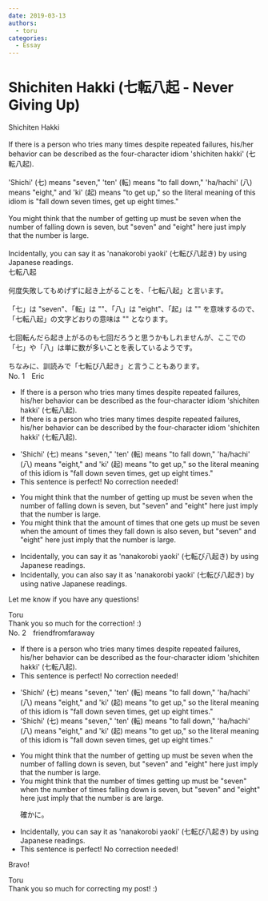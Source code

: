 ```yaml
---
date: 2019-03-13
authors:
  - toru
categories:
  - Essay
---
```


<h1 id="subject_show">Shichiten Hakki (七転八起 - Never Giving Up)</h1>
<div class="date" hidden>Mar 13, 2019 04:11</div>
<div id="post"><div id="body_show_ori">
Shichiten Hakki<br/><br/>If there is a person who tries many times despite repeated failures, his/her behavior can be described as the four-character idiom 'shichiten hakki' (七転八起).<br/><br/>'Shichi' (七) means "seven," 'ten' (転) means "to fall down," 'ha/hachi' (八) means "eight," and 'ki' (起) means "to get up," so the literal meaning of this idiom is "fall down seven times, get up eight times."<br/><br/>You might think that the number of getting up must be seven when the number of falling down is seven, but "seven" and "eight" here just imply that the number is large.<br/><br/>Incidentally, you can say it as 'nanakorobi yaoki' (七転び八起き) by using Japanese readings.
</div></div>

<!-- more -->

<div id="post_ja"><div id="body_show_mo">
七転八起<br/><br/>何度失敗してもめげずに起き上がることを、「七転八起」と言います。<br/><br/>「七」は "seven"、「転」は ""、「八」は "eight"、「起」は "" を意味するので、「七転八起」の文字どおりの意味は "" となります。<br/><br/>七回転んだら起き上がるのも七回だろうと思うかもしれませんが、ここでの「七」や「八」は単に数が多いことを表しているようです。<br/><br/>ちなみに、訓読みで「七転び八起き」と言うこともあります。
</div></div>
<div id="block"><div class="first_name"> No. 1　<span class="just_name">Eric</span></div><div id="block2">
<ul class="correction_field">
<li class="incorrect">If there is a person who tries many times despite repeated failures, his/her behavior can be described as the four-character idiom 'shichiten hakki' (七転八起).</li>
<li class="corrected correct">
If there is a person who tries many times despite repeated failures, his/her behavior can be described by the four-character idiom 'shichiten hakki' (七転八起).
</li>
</ul>
<ul class="correction_field">
<li class="incorrect">'Shichi' (七) means "seven," 'ten' (転) means "to fall down," 'ha/hachi' (八) means "eight," and 'ki' (起) means "to get up," so the literal meaning of this idiom is "fall down seven times, get up eight times."</li>
<li class="corrected perfect">This sentence is perfect! No correction needed!</li>
</ul>
<ul class="correction_field">
<li class="incorrect">You might think that the number of getting up must be seven when the number of falling down is seven, but "seven" and "eight" here just imply that the number is large.</li>
<li class="corrected correct">
You might think that the amount of times that one gets up must be seven when the amount of times they fall down is also seven, but "seven" and "eight" here just imply that the number is large.
</li>
</ul>
<ul class="correction_field">
<li class="incorrect">Incidentally, you can say it as 'nanakorobi yaoki' (七転び八起き) by using Japanese readings.</li>
<li class="corrected correct">
Incidentally, you can also say it as 'nanakorobi yaoki' (七転び八起き) by using native Japanese readings.
</li>
</ul>
<p class="comment_small">
 Let me know if you have any questions!
</p>

</div><div class="name"><span class="just_name">Toru</span><br>
Thank you so much for the correction! :)
</div>
</div>
<div id="block"><div class="first_name"> No. 2　<span class="just_name">friendfromfaraway</span></div><div id="block2">
<ul class="correction_field">
<li class="incorrect">If there is a person who tries many times despite repeated failures, his/her behavior can be described as the four-character idiom 'shichiten hakki' (七転八起).</li>
<li class="corrected perfect">This sentence is perfect! No correction needed!</li>
</ul>
<ul class="correction_field">
<li class="incorrect">'Shichi' (七) means "seven," 'ten' (転) means "to fall down," 'ha/hachi' (八) means "eight," and 'ki' (起) means "to get up," so the literal meaning of this idiom is "fall down seven times, get up eight times."</li>
<li class="corrected correct">
'Shichi' (七) means "seven," 'ten' (転) means "to fall down," 'ha/hachi' (八) means "eight," and 'ki' (起) means "to get up," so the literal meaning of this idiom is "fall down seven times, get up eight times."
</li>
</ul>
<ul class="correction_field">
<li class="incorrect">You might think that the number of getting up must be seven when the number of falling down is seven, but "seven" and "eight" here just imply that the number is large.</li>
<li class="corrected correct">
You might think that the number of <span class="f_red">times </span>getting up must be <span class="f_red">"</span>seven<span class="f_red">"</span> when the number of <span class="f_red">times </span>falling down is seven, but "seven" and "eight" here just imply that the number<span class="f_gray"><span class="sline"> i</span></span>s <span class="f_red">are </span>large.
<p class="correction_comment">確かに。</p>
</li>
</ul>
<ul class="correction_field">
<li class="incorrect">Incidentally, you can say it as 'nanakorobi yaoki' (七転び八起き) by using Japanese readings.</li>
<li class="corrected perfect">This sentence is perfect! No correction needed!</li>
</ul>
<p class="comment_small">
 Bravo!
</p>

</div><div class="name"><span class="just_name">Toru</span><br>
Thank you so much for correcting my post! :)
</div>
</div>
